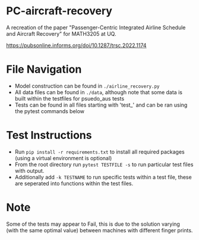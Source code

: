 # PC-aircraft-recovery
A recreation of the paper "Passenger-Centric Integrated Airline Schedule and Aircraft Recovery" for MATH3205 at UQ.

https://pubsonline.informs.org/doi/10.1287/trsc.2022.1174

# File Navigation #
- Model construction can be found in `./airline_recovery.py`
- All data files can be found in `./data`, although note that some data is built within the testfiles for psuedo_aus tests
- Tests can be found in all files starting with 'test_' and can be ran using the pytest commands below

# Test Instructions #
- Run `pip install -r requirements.txt` to install all required packages (using a virtual environment is optional)
- From the root directory run `pytest TESTFILE -s` to run particular test files with output. 
- Additionally add `-k TESTNAME` to run specific tests within a test file, these are seperated into functions within the test files.

# Note #
Some of the tests may appear to Fail, this is due to the solution varying (with the same optimal value) between machines with different finger prints. 
